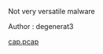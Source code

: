 Not very versatile malware

Author : degenerat3

[cap.pcap](https://ctfd.ritsec.club/files/15a11b3fcee8ed1f2c73a69f5cec8308/cap.pcap?token=eyJ1c2VyX2lkIjoxMTEwLCJ0ZWFtX2lkIjo2NzUsImZpbGVfaWQiOjExfQ.YkgQHg._wv7f89OeJK_3qD74jBvQ2w4bDo)
